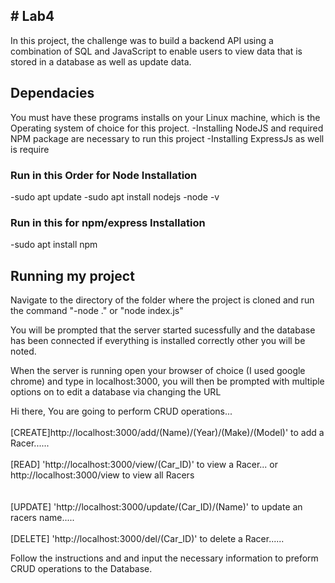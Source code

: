 <h2># Lab4</h2>	

In this project, the challenge was to build a backend API using a combination of SQL and JavaScript to enable users to view data that is stored in a database as well as update data.

<h2> Dependacies </h2>
You must have these programs installs on your Linux machine, which is the Operating system of choice for this project.
  -Installing NodeJS and required NPM package are necessary to run this project
  -Installing ExpressJs as well is require
  
  <h3>Run in this Order for Node Installation</h3>
  -sudo apt update
  -sudo apt install nodejs
  -node -v 
 
 <h3>Run in this for npm/express Installation </h3>
  -sudo apt install npm
  
<h2> Running my project</h2>
Navigate to the directory of the folder where the project is cloned and run the command
"-node ." or "node index.js"

You will be prompted that the server started sucessfully and the database has been connected if everything is installed correctly other you will be noted.

When the server is running open your browser of choice (I used google chrome) and type in localhost:3000, you will then be prompted with multiple options on to edit a database via changing the URL

Hi there, You are going to perform CRUD operations...<br></br>[CREATE]http://localhost:3000/add/(Name)/(Year)/(Make)/(Model)' to add a Racer......<br></br>               [READ] 'http://localhost:3000/view/(Car_ID)' to view a Racer... or  http://localhost:3000/view to view all Racers<br></br>                                                                         
[UPDATE] 'http://localhost:3000/update/(Car_ID)/(Name)' to update an racers name.....<br></br>               [DELETE] 'http://localhost:3000/del/(Car_ID)' to delete a Racer......

Follow the instructions and and input the necessary information to preform CRUD operations to the Database.



